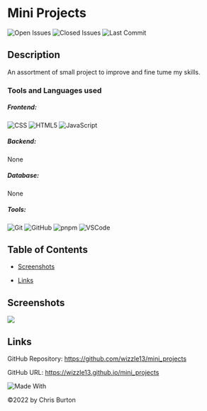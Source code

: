 
  # Mini Projects
  

  ![Open Issues](https://img.shields.io/github/issues-raw/wizzle13/mini_projects?style=plastic)
  ![Closed Issues](https://img.shields.io/github/issues-closed-raw/wizzle13/mini_projects?label=Closed%20Issues&style=plastic)
  ![Last Commit](https://img.shields.io/github/last-commit/wizzle13/mini_projects?style=plastic)
  
  ## Description
  An assortment of small project to improve and fine tume my skills.

  ### Tools and Languages used
  ##### Frontend:
  ![CSS](https://img.shields.io/badge/CSS3-1572B6?style=plastic&logo=css3&logoColor=white)
  ![HTML5](https://img.shields.io/badge/HTML5-E34F26?style=plastic&logo=html5&logoColor=white) 
  ![JavaScript](https://img.shields.io/badge/-JavaScript-F7DF1E?style=plastic&logo=Javascript&logoColor=white)
  ##### Backend:
  None
  ##### Database:
  None
  ##### Tools:
  ![Git](https://img.shields.io/badge/Git-F05032?plastic&logo=Git&logoColor=white)
  ![GitHub](https://img.shields.io/badge/GitHub-181717?plastic&logo=GitHub&logoColor=white)
  ![pnpm](https://img.shields.io/badge/pnpm-F69220?plastic&logo=pnpm&logoColor=white)
  ![VSCode](https://img.shields.io/badge/VSCode-007ACC?plastic&logo=visualstudiocode&logoColor=white)
  
  
  ## Table of Contents
  
  
  - [Screenshots](#screenshots)
  
  
  - [Links](#links)
  
  


  

  ## Screenshots
  <img src="/screenshot.png">

  

  

  ## Links
  GitHub Repository: https://github.com/wizzle13/mini_projects

  GitHub URL: https://wizzle13.github.io/mini_projects


![Made With](https://img.shields.io/badge/Made%20with-Ultimate%20README%20Generator-blue?style=plastic)

  &copy;2022 by Chris Burton
